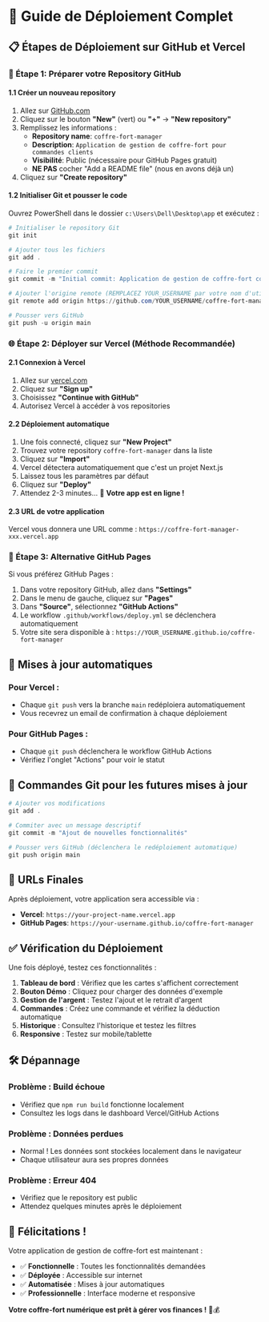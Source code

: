 # 🚀 Guide de Déploiement Complet

## 📋 Étapes de Déploiement sur GitHub et Vercel

### 🔧 Étape 1: Préparer votre Repository GitHub

#### 1.1 Créer un nouveau repository
1. Allez sur [GitHub.com](https://github.com)
2. Cliquez sur le bouton **"New"** (vert) ou **"+"** → **"New repository"**
3. Remplissez les informations :
   - **Repository name**: `coffre-fort-manager`
   - **Description**: `Application de gestion de coffre-fort pour commandes clients`
   - **Visibilité**: Public (nécessaire pour GitHub Pages gratuit)
   - **NE PAS** cocher "Add a README file" (nous en avons déjà un)
4. Cliquez sur **"Create repository"**

#### 1.2 Initialiser Git et pousser le code

Ouvrez PowerShell dans le dossier `c:\Users\Dell\Desktop\app` et exécutez :

```powershell
# Initialiser le repository Git
git init

# Ajouter tous les fichiers
git add .

# Faire le premier commit
git commit -m "Initial commit: Application de gestion de coffre-fort complète"

# Ajouter l'origine remote (REMPLACEZ YOUR_USERNAME par votre nom d'utilisateur GitHub)
git remote add origin https://github.com/YOUR_USERNAME/coffre-fort-manager.git

# Pousser vers GitHub
git push -u origin main
```

### 🌐 Étape 2: Déployer sur Vercel (Méthode Recommandée)

#### 2.1 Connexion à Vercel
1. Allez sur [vercel.com](https://vercel.com)
2. Cliquez sur **"Sign up"**
3. Choisissez **"Continue with GitHub"**
4. Autorisez Vercel à accéder à vos repositories

#### 2.2 Déploiement automatique
1. Une fois connecté, cliquez sur **"New Project"**
2. Trouvez votre repository `coffre-fort-manager` dans la liste
3. Cliquez sur **"Import"**
4. Vercel détectera automatiquement que c'est un projet Next.js
5. Laissez tous les paramètres par défaut
6. Cliquez sur **"Deploy"**
7. Attendez 2-3 minutes... 🎉 **Votre app est en ligne !**

#### 2.3 URL de votre application
Vercel vous donnera une URL comme : `https://coffre-fort-manager-xxx.vercel.app`

### 📄 Étape 3: Alternative GitHub Pages

Si vous préférez GitHub Pages :

1. Dans votre repository GitHub, allez dans **"Settings"**
2. Dans le menu de gauche, cliquez sur **"Pages"**
3. Dans **"Source"**, sélectionnez **"GitHub Actions"**
4. Le workflow `.github/workflows/deploy.yml` se déclenchera automatiquement
5. Votre site sera disponible à : `https://YOUR_USERNAME.github.io/coffre-fort-manager`

## 🔄 Mises à jour automatiques

### Pour Vercel :
- Chaque `git push` vers la branche `main` redéploiera automatiquement
- Vous recevrez un email de confirmation à chaque déploiement

### Pour GitHub Pages :
- Chaque `git push` déclenchera le workflow GitHub Actions
- Vérifiez l'onglet "Actions" pour voir le statut

## 📝 Commandes Git pour les futures mises à jour

```powershell
# Ajouter vos modifications
git add .

# Commiter avec un message descriptif
git commit -m "Ajout de nouvelles fonctionnalités"

# Pousser vers GitHub (déclenchera le redéploiement automatique)
git push origin main
```

## 🎯 URLs Finales

Après déploiement, votre application sera accessible via :
- **Vercel**: `https://your-project-name.vercel.app`
- **GitHub Pages**: `https://your-username.github.io/coffre-fort-manager`

## ✅ Vérification du Déploiement

Une fois déployé, testez ces fonctionnalités :

1. **Tableau de bord** : Vérifiez que les cartes s'affichent correctement
2. **Bouton Démo** : Cliquez pour charger des données d'exemple
3. **Gestion de l'argent** : Testez l'ajout et le retrait d'argent
4. **Commandes** : Créez une commande et vérifiez la déduction automatique
5. **Historique** : Consultez l'historique et testez les filtres
6. **Responsive** : Testez sur mobile/tablette

## 🛠️ Dépannage

### Problème : Build échoue
- Vérifiez que `npm run build` fonctionne localement
- Consultez les logs dans le dashboard Vercel/GitHub Actions

### Problème : Données perdues
- Normal ! Les données sont stockées localement dans le navigateur
- Chaque utilisateur aura ses propres données

### Problème : Erreur 404
- Vérifiez que le repository est public
- Attendez quelques minutes après le déploiement

## 🎉 Félicitations !

Votre application de gestion de coffre-fort est maintenant :
- ✅ **Fonctionnelle** : Toutes les fonctionnalités demandées
- ✅ **Déployée** : Accessible sur internet
- ✅ **Automatisée** : Mises à jour automatiques
- ✅ **Professionnelle** : Interface moderne et responsive

**Votre coffre-fort numérique est prêt à gérer vos finances !** 🏦💰